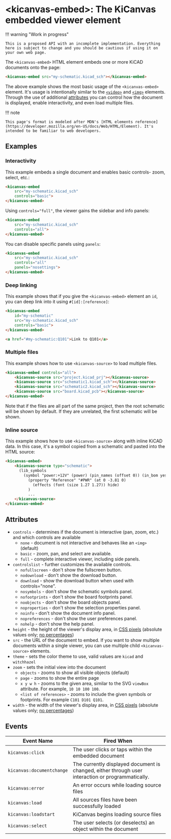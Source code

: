 # <kicanvas-embed\>: The KiCanvas embedded viewer element

!!! warning "Work in progress"

    This is a proposed API with an incomplete implementation. Everything here is subject to change and you should be cautious if using it on your own web page.

The `<kicanvas-embed>` HTML element embeds one or more KiCAD documents onto the page:

```html
<kicanvas-embed src="my-schematic.kicad_sch"></kicanvas-embed>
```

The above example shows the most basic usage of the `<kicanvas-embed>` element. It's usage is intentionally similar to the [`<video>`](https://developer.mozilla.org/en-US/docs/Web/HTML/Element/video) and [`<img>`](https://developer.mozilla.org/en-US/docs/Web/HTML/Element/img) elements. Through the use of additional [attributes](#attributes) you can control how the document is displayed, enable interactivity, and even load multiple files.


!!! note

    This page's format is modeled after MDN's [HTML elements reference](https://developer.mozilla.org/en-US/docs/Web/HTML/Element). It's intended to be familiar to web developers.

## Examples

### Interactivity

This example embeds a single document and enables basic controls- zoom, select, etc.:

```html
<kicanvas-embed
    src="my-schematic.kicad_sch"
    controls="basic">
</kicanvas-embed>
```

Using `controls="full"`, the viewer gains the sidebar and info panels:

```html
<kicanvas-embed
    src="my-schematic.kicad_sch"
    controls="all">
</kicanvas-embed>
```

You can disable specific panels using `panels`:

```html
<kicanvas-embed
    src="my-schematic.kicad_sch"
    controls="all"
    panels="nosettings">
</kicanvas-embed>
```

### Deep linking

This example shows that if you give the `<kicanvas-embed>` element an `id`, you can deep link into it using `#[id]:[reference]`:

```html
<kicanvas-embed
    id="my-schematic"
    src="my-schematic.kicad_sch"
    controls="basic">
</kicanvas-embed>

<a href="#my-schematic:Q101">Link to Q101</a>
```

### Multiple files

This example shows how to use `<kicanvas-source>` to load multiple files.

```html
<kicanvas-embed controls="all">
    <kicanvas-source src="project.kicad_prj"></kicanvas-source>
    <kicanvas-source src="schematic1.kicad_sch"></kicanvas-source>
    <kicanvas-source src="schematic2.kicad_sch"></kicanvas-source>
    <kicanvas-source src="board.kicad_pcb"></kicanvas-source>
</kicanvas-embed>
```

Note that if the files are all part of the same project, then the root schematic will be shown by default. If they are unrelated, the first schematic will be shown.

### Inline source

This example shows how to use `<kicanvas-source>` along with inline KiCAD data. In this case, it's a symbol copied from a schematic and pasted into the HTML source:

```html
<kicanvas-embed>
    <kicanvas-source type="schematic">
      (lib_symbols
        (symbol "power:+12V" (power) (pin_names (offset 0)) (in_bom yes) (on_board yes)
          (property "Reference" "#PWR" (at 0 -3.81 0)
            (effects (font (size 1.27 1.27)) hide)
          )
          ...
    </kicanvas-source>
</kicanvas-embed>
```

## Attributes

- `controls` - determines if the document is interactive (pan, zoom, etc.) and which controls are available
  - `none` - document is not interactive and behaves like an `<img>` (default)
  - `basic` - zoom, pan, and select are available.
  - `full` - complete interactive viewer, including side panels.
- `controlslist` - further customizes the available controls.
  - `nofullscreen` - don't show the fullscreen button.
  - `nodownload` - don't show the download button.
  - `download` - show the download button when used with controls="none".
  - `nosymbols` - don't show the schematic symbols panel.
  - `nofootprints` - don't show the board footprints panel.
  - `noobjects` - don't show the board objects panel.
  - `noproperties` - don't show the selection properties panel.
  - `noinfo` - don't show the document info panel.
  - `nopreferences` - don't show the user preferences panel.
  - `nohelp` - don't show the help panel.
- `height` - the height of the viewer's display area, in [CSS pixels](https://drafts.csswg.org/css-values/#px) (absolute values only; [no percentages](https://html.spec.whatwg.org/multipage/embedded-content.html#dimension-attributes))
- `src` - the URL of the document to embed. If you want to show multiple documents within a single viewer, you can use multiple child `<kicanvas-source>` elements.
- `theme` - sets the color theme to use, valid values are `kicad` and `witchhazel`
- `zoom` - sets the initial view into the document
  - `objects` - zooms to show all visible objects (default)
  - `page` - zooms to show the entire page
  - `x y w h` - zooms to the given area, similar to the SVG `viewBox` attribute. For example, `10 10 100 100`.
  - `<list of references>` - zooms to include the given symbols or footprints. For example `C101 D101 Q101`.
- `width` - the width of the viewer's display area, in [CSS pixels](https://drafts.csswg.org/css-values/#px) (absolute values only; [no percentages](https://html.spec.whatwg.org/multipage/embedded-content.html#dimension-attributes))

## Events

| Event Name | Fired When |
| ---------- | -----------|
| `kicanvas:click` | The user clicks or taps within the embedded document |
| `kicanvas:documentchange` | The currently displayed document is changed, either through user interaction or programmatically. |
| `kicanvas:error` | An error occurs while loading source files |
| `kicanvas:load` | All sources files have been successfully loaded |
| `kicanvas:loadstart` | KiCanvas begins loading source files |
| `kicanvas:select` | The user selects (or deselects) an object within the document |
